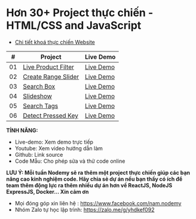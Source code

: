 # Hơn 30+ Project thực chiến - HTML/CSS and JavaScript

-   [Chi tiết khoá thực chiến Website](https://www.nodemy.vn/projects-html-css-js)

|  #  | Project                                                                                                                     | Live Demo                                                                         |
| :-: | --------------------------------------------------------------------------------------------------------------------------- | --------------------------------------------------------------------------------- |
| 01  | [Live Product Filter](https://github.com/namndwebdev/html-css-js-thuc-chien/tree/main/Live%20Product%20Filter)               |                  [Live Demo](https://www.nodemy.vn/projects/html-css-js/live-product-filter/)
| 02  | [Create Range Slider](https://github.com/namndwebdev/html-css-js-thuc-chien/tree/main/Create%20Range%20Slider)               |                  [Live Demo](https://www.nodemy.vn/projects/html-css-js/create-range-slider/)
| 03  | [Search Box](https://github.com/namndwebdev/html-css-js-thuc-chien/tree/main/Search%20Box)               |                  [Live Demo](https://www.nodemy.vn/projects/html-css-js/search-box/)
| 04  | [Slideshow](https://github.com/namndwebdev/html-css-js-thuc-chien/tree/main/Slideshow)               |                  [Live Demo](https://www.nodemy.vn/projects/html-css-js/slideshow/)
| 05  | [Search Tags](https://github.com/namndwebdev/html-css-js-thuc-chien/tree/main/Search%20Tags)               |                  [Live Demo](https://www.nodemy.vn/projects/html-css-js/search-tags/)
| 06  | [Detect Pressed Key](https://github.com/namndwebdev/html-css-js-thuc-chien/tree/main/Detect%20Pressed%20Key)               |                  [Live Demo](https://www.nodemy.vn/projects/html-css-js/detect-pressed-key/)



**TÍNH NĂNG:**
- Live-demo: Xem demo trực tiếp
- Youtube: Xem video hướng dẫn làm
- Github: Link source
- Code Mẫu: Cho phép sửa và thử code online

**LƯU Ý: Mỗi tuần Nodemy sẽ ra thêm một project thực chiến giúp các bạn nâng cao kinh nghiệm code. Hãy chia sẻ dự án nếu bạn thấy có ích để team thêm động lực ra thêm nhiều dự án hơn về ReactJS, NodeJS ExpressJS, Docker... Xin cảm ơn**
- Mọi đóng góp xin liên hệ : https://www.facebook.com/nam.nodemy
- Nhóm Zalo tự học lập trình: https://zalo.me/g/yhdkef092


